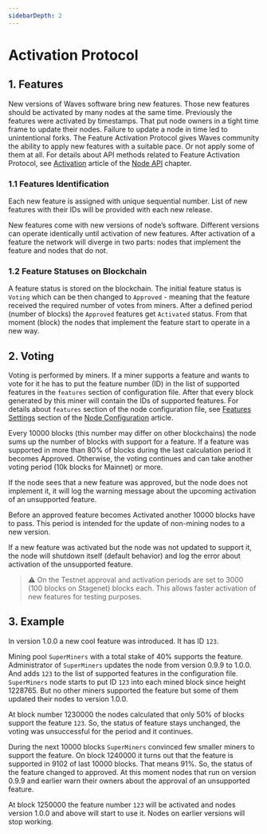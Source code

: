 ```yaml
---
sidebarDepth: 2
---
```


# Activation Protocol

## 1. Features

New versions of Waves software bring new features. Those new features should be activated by many nodes at the same time. Previously the features were activated by timestamps. That put node owners in a tight time frame to update their nodes. Failure to update a node in time led to unintentional forks. The Feature Activation Protocol gives Waves community the ability to apply new features with a suitable pace. Or not apply some of them at all. For details about API methods related to Feature Activation Protocol, see [Activation](/en/waves-node/node-api/feature-activation) article of the [Node API](/en/waves-node/node-api) chapter.

### 1.1 Features Identification

Each new feature is assigned with unique sequential number. List of new features with their IDs will be provided with each new release.

New features come with new versions of node’s software. Different versions can operate identically until activation of new features. After activation of a feature the network will diverge in two parts: nodes that implement the feature and nodes that do not.

### 1.2 Feature Statuses on Blockchain

A feature status is stored on the blockchain. The initial feature status is `Voting` which can be then changed to `Approved` - meaning that the feature received the required number of votes from miners. After a defined period (number of blocks) the `Approved` features get `Activated` status. From that moment (block) the nodes that implement the feature start to operate in a new way.

## 2. Voting

Voting is performed by miners. If a miner supports a feature and wants to vote for it he has to put the feature number (ID) in the list of supported features in the `features` section of configuration file. After that every block generated by this miner will contain the IDs of supported features. For details about `features` section of the node configuration file, see [Features Settings](/en/waves-node/node-configuration#features-section) section of the [Node Configuration](/en/waves-node/node-configuration) article.

Every 10000 blocks (this number may differ on other blockchains) the node sums up the number of blocks with support for a feature. If a feature was supported in more than 80% of blocks during the last calculation period it becomes Approved. Otherwise, the voting continues and can take another voting period (10k blocks for Mainnet) or more. 

If the node sees that a new feature was approved, but the node does not implement it, it will log the warning message about the upcoming activation of an unsupported feature.

Before an approved feature becomes Activated another 10000 blocks have to pass. This period is intended for the update of non-mining nodes to a new version.

If a new feature was activated but the node was not updated to support it, the node will shutdown itself (default behavior) and log the error about activation of the unsupported feature.

> :warning: On the Testnet approval and activation periods are set to 3000 (100 blocks on Stagenet) blocks each. This allows faster activation of new features for testing purposes.

## 3. Example

In version 1.0.0 a new cool feature was introduced. It has ID `123`.

Mining pool `SuperMiners` with a total stake of 40% supports the feature. Administrator of `SuperMiners` updates the node from version 0.9.9 to 1.0.0. And adds `123` to the list of supported features in the configuration file. `SuperMiners` node starts to put ID `123` into each mined block since height 1228765. But no other miners supported the feature but some of them updated their nodes to version 1.0.0.

At block number 1230000 the nodes calculated that only 50% of blocks support the feature `123`. So, the status of feature stays unchanged, the voting was unsuccessful for the period and it continues.

During the next 10000 blocks `SuperMiners` convinced few smaller miners to support the feature. On block 1240000 it turns out that the feature is supported in 9102 of last 10000 blocks. That means 91%. So, the status of the feature changed to approved. At this moment nodes that run on version 0.9.9 and earlier warn their owners about the approval of an unsupported feature.

At block 1250000 the feature number `123` will be activated and nodes version 1.0.0 and above will start to use it. Nodes on earlier versions will stop working.

